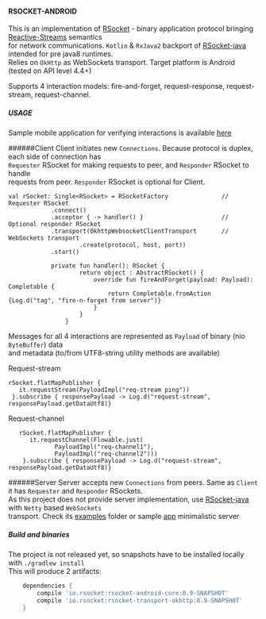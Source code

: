 #### RSOCKET-ANDROID

This is an implementation of [RSocket](http://rsocket.io/) - binary application protocol bringing [Reactive-Streams](http://www.reactive-streams.org/) semantics   
for network communications. 
`Kotlin` & `RxJava2` backport of [RSocket-java](https://github.com/rsocket/rsocket-java) intended for pre java8 runtimes.   
Relies on `OkHttp` as WebSockets transport. Target platform is Android (tested on API level 4.4+)  

Supports 4 interaction models: fire-and-forget, request-response, request-stream, request-channel.  
   
  ##### USAGE
  Sample mobile application for verifying interactions is available [here](https://github.com/mostroverkhov/rsocket-backport-demo)  
  
  ######Client
  Client initiates new `Connections`. Because protocol is duplex, each side of connection has  
  `Requester` RSocket for making requests to peer, and `Responder` RSocket to handle  
   requests from peer. `Responder` RSocket is optional for Client.   
  
  ```
  val rSocket: Single<RSocket> = RSocketFactory               // Requester RSocket  
              .connect()
              .acceptor { -> handler() }                      // Optional responder RSocket  
              .transport(OkhttpWebsocketClientTransport       // WebSockets transport
                      .create(protocol, host, port))
              .start()
              
              private fun handler(): RSocket {
                      return object : AbstractRSocket() {
                          override fun fireAndForget(payload: Payload): Completable {
                              return Completable.fromAction {Log.d("tag", "fire-n-forget from server")}
                          }
                      }
                  }
   ```
   Messages for all 4 interactions are represented as `Payload` of binary (nio `ByteBuffer`) data   
   and metadata (to/from UTF8-string utility methods are available)
        
   Request-stream  
   ```
   rSocket.flatMapPublisher { 
      it.requestStream(PayloadImpl("req-stream ping")) 
    }.subscribe { responsePayload -> Log.d("request-stream", responsePayload.getDataUtf8)}
   ```
   
   Request-channel  
   ```
      rSocket.flatMapPublisher { 
         it.requestChannel(Flowable.just(
                PayloadImpl("req-channel1"),
                PayloadImpl("req-channel2"))) 
       }.subscribe { responsePayload -> Log.d("request-stream", responsePayload.getDataUtf8)}
   ```
   ######Server
   Server accepts new `Connections` from peers. Same as `Client` it has `Requester` and `Responder` RSockets.  
   As this project does not provide server implementation, use [RSocket-java](https://github.com/rsocket/rsocket-java) with `Netty` based `WebSockets`  
   transport. Check its [examples](https://github.com/rsocket/rsocket-java/tree/1.0.x/rsocket-examples) folder or sample [app](https://github.com/mostroverkhov/rsocket-backport-demo/tree/master/rsocket-server-netty) minimalistic server 
   
   ##### Build and binaries
   
   The project is not released yet, so snapshots have to be installed locally with `./gradlew install`  
   This will produce 2 artifacts:   

```groovy
    dependencies {  
        compile 'io.rsocket:rsocket-android-core:0.9-SNAPSHOT'    
        compile 'io.rsocket:rsocket-transport-okhttp:0.9-SNAPSHOT'         
    }    
```